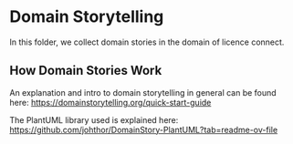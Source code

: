 # Domain Storytelling

In this folder, we collect domain stories in the domain of licence connect.

## How Domain Stories Work

An explanation and intro to domain storytelling in general can be found here: https://domainstorytelling.org/quick-start-guide

The PlantUML library used is explained here: https://github.com/johthor/DomainStory-PlantUML?tab=readme-ov-file